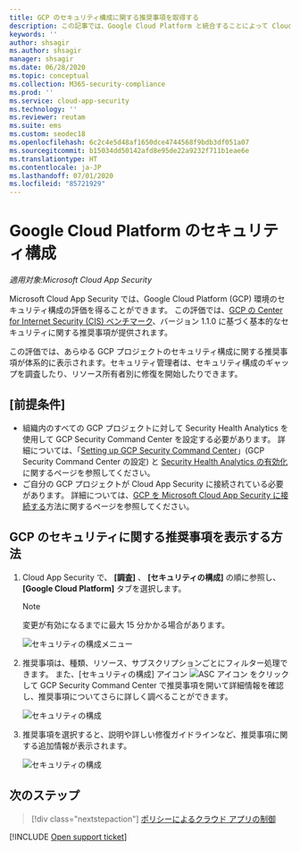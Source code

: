 ```yaml
---
title: GCP のセキュリティ構成に関する推奨事項を取得する
description: この記事では、Google Cloud Platform と統合することによって Cloud App Security のセキュリティ構成に関する推奨事項を取得する方法について説明します。
keywords: ''
author: shsagir
ms.author: shsagir
manager: shsagir
ms.date: 06/28/2020
ms.topic: conceptual
ms.collection: M365-security-compliance
ms.prod: ''
ms.service: cloud-app-security
ms.technology: ''
ms.reviewer: reutam
ms.suite: ems
ms.custom: seodec18
ms.openlocfilehash: 6c2c4e5d48af1650dce4744568f9bdb3df051a07
ms.sourcegitcommit: b15034dd50142afd8e95de22a9232f711b1eae6e
ms.translationtype: HT
ms.contentlocale: ja-JP
ms.lasthandoff: 07/01/2020
ms.locfileid: "85721929"
---
```

# <a name="security-configuration-for-google-cloud-platform"></a>Google Cloud Platform のセキュリティ構成

*適用対象:Microsoft Cloud App Security*

Microsoft Cloud App Security では、Google Cloud Platform (GCP) 環境のセキュリティ構成の評価を得ることができます。 この評価では、[GCP の Center for Internet Security (CIS) ベンチマーク](https://www.cisecurity.org/benchmark/google_cloud_computing_platform/)、バージョン 1.1.0 に基づく基本的なセキュリティに関する推奨事項が提供されます。

この評価では、あらゆる GCP プロジェクトのセキュリティ構成に関する推奨事項が体系的に表示されます。セキュリティ管理者は、セキュリティ構成のギャップを調査したり、リソース所有者別に修復を開始したりできます。

## <a name="prerequisites"></a>[前提条件]

- 組織内のすべての GCP プロジェクトに対して Security Health Analytics を使用して GCP Security Command Center を設定する必要があります。 詳細については、「[Setting up GCP Security Command Center](https://cloud.google.com/security-command-center/docs/quickstart-scc-setup)」(GCP Security Command Center の設定) と [Security Health Analytics の有効化](https://cloud.google.com/security-command-center/docs/how-to-use-security-health-analytics)に関するページを参照してください。
- ご自分の GCP プロジェクトが Cloud App Security に接続されている必要があります。 詳細については、[GCP を Microsoft Cloud App Security に接続する](connect-google-gcp-to-microsoft-cloud-app-security.md)方法に関するページを参照してください。

## <a name="how-to-view-gcp-security-recommendations"></a>GCP のセキュリティに関する推奨事項を表示する方法

1. Cloud App Security で、 **[調査]** 、 **[セキュリティの構成]** の順に参照し、 **[Google Cloud Platform]** タブを選択します。

    > [!NOTE]
    > 変更が有効になるまでに最大 15 分かかる場合があります。

    ![セキュリティの構成メニュー](media/security-configuration-menu.png)

1. 推奨事項は、種類、リソース、サブスクリプションごとにフィルター処理できます。 また、[セキュリティの構成] アイコン ![ASC アイコン](media/asc-icon.png) をクリックして GCP Security Command Center で推奨事項を開いて詳細情報を確認し、推奨事項についてさらに詳しく調べることができます。

    ![セキュリティの構成](media/security-configuration-gcp.png)

1. 推奨事項を選択すると、説明や詳しい修復ガイドラインなど、推奨事項に関する追加情報が表示されます。

    ![セキュリティの構成](media/security-configuration-gcp-details.png)

## <a name="next-steps"></a>次のステップ

> [!div class="nextstepaction"]
> [ポリシーによるクラウド アプリの制御](control-cloud-apps-with-policies.md)

[!INCLUDE [Open support ticket](includes/support.md)]
